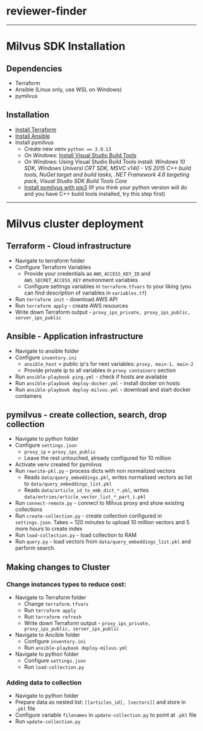 # reviewer-finder
---
# Milvus SDK Installation
## Dependencies
- Terraform
- Ansible (Linux only, use WSL on Windows)
- pymilvus
## Installation
- [Install Terraform](https://learn.hashicorp.com/tutorials/terraform/install-cli)
- [Install Ansible](https://www.techrepublic.com/article/how-to-install-ansible-on-ubuntu-server-18-04/#:~:text=ready%20to%20install.-,Installing%20Ansible,-Next%2C%20install%20Ansible)
- Install pymilvus
  - Create new venv `python == 3.9.13`
  - *On Windows:* [Install Visual Studio Build Tools](https://www.microsoft.com/en-us/download/confirmation.aspx?id=48159)
  - *On Windows:* Using Visual Studio Build Tools install: *Windows 10 SDK, Windows Universl CRT SDK, MSVC v140 - VS 2015 C++ build tools, NuGet target and build tasks, .NET Framework 4.6 targeting pack, Visual Studio SDK Build Tools Core*
  - [Install pymilvus with pip3](https://pypi.org/project/pymilvus/) (If you think your python version will do and you have C++ build tools installed, try this step first)
---
# Milvus cluster deployment
## Terraform - Cloud infrastructure
- Navigate to terraform folder
- Configure Terraform Variables
  - Provide your credentials as `AWS_ACCESS_KEY_ID` and `AWS_SECRET_ACCESS_KEY` environment variables
  - Configure settings variables in `terraform.tfvars` to your liking (you can find description of variables in `variables.tf`)
- Run `terraform init` - download AWS API
- Run `terraform apply` - create AWS resources
- Write down Terraform output - `proxy_ips_private, proxy_ips_public, server_ips_public`
## Ansible - Application infrastructure
- Navigate to ansible folder
- Configure `inventory.ini`
  -  `ansible_host` = public ip's for next variables: `proxy, main-1, main-2`
  -  Provide private ip to all variables in `proxy containers` section
- Run `ansible-playbook ping.yml` - check if hosts are available
- Run `ansible-playbook deploy-docker.yml` - install docker on hosts
- Run `ansible-playbook deploy-milvus.yml` - download and start docker containers
## pymilvus - create collection, search, drop collection
- Navigate to python folder
- Configure `settings.json`
  - `proxy_ip` = `proxy_ips_public`
  - Leave the rest untouched, already configured for 10 million
- Activate venv created for pymilvus
- Run `rewrite-pkl.py` - process dicts with non normalized vectors
  - Reads `data/query_embeddings.pkl`, writes normalised vectors as list to `data/query_embeddings_list.pkl`
  - Reads `data/article_id_to_emb_dict_*.pkl`, writes `data/entries/article_vector_list_*_part_i.pkl`
- Run `connect-remote.py` - connect to Milvus proxy and show existing collections
- Run `create-collection.py` - create collection configured in `settings.json`. Takes ~ 120 minutes to upload 10 million vectors and 5 more hours to create index
- Run `load-collection.py` - load collection to RAM
- Run `query.py` - load vectors from `data/query_embeddings_list.pkl` and perform search.
## Making changes to Cluster
### Change instances types to reduce cost:
- Navigate to Terraform folder
  - Change `terraform.tfvars`
  - Run `terraform apply`
  - Run `terraform refresh`
  - Write down Terraform output - `proxy_ips_private, proxy_ips_public, server_ips_public`
- Navigate to Ancible folder
  - Configure `inventory.ini`
  - Run `ansible-playbook deploy-milvus.yml`
- Navigate to python folder
  - Configure `settings.json`
  - Run `load-collection.py`
### Adding data to collection
- Navigate to python folder
- Prepare data as nested list: `[[articles_id], [vectors]]` and store in `.pkl` file
- Configure variable `filenames` in `update-collection.py` to point at `.pkl` file
- Run `update-collection.py`
